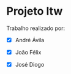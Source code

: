 # Projeto ltw

Trabalho realizado por:

 - [x] André Ávila
 - [x] João Félix       
 - [x] José Diogo

